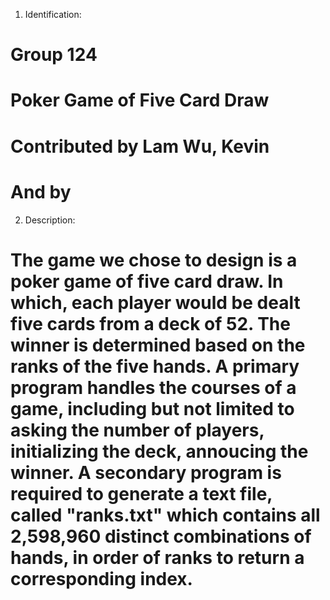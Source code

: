 1. Identification:
# Group 124
# Poker Game of Five Card Draw
# Contributed by Lam Wu, Kevin
# And by

2. Description:
# The game we chose to design is a poker game of five card draw. In which, each player would be dealt five cards from a deck of 52. The winner is determined based on the ranks of the five hands. A primary program handles the courses of a game, including but not limited to asking the number of players, initializing the deck, annoucing the winner. A secondary program is required to generate a text file, called "ranks.txt" which contains all 2,598,960 distinct combinations of hands, in order of ranks to return a corresponding index.
